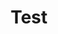 ---
layout: hub
title: Test
permalink: /hub
no_container: True
image_file: 'home_gallery'
# THIS LIST IS ONLY NECESSARY IF NOT USING A FILE, IT IS LEFT IN AS AN EXAMPLE
# image_list: 
#   - source: 'assets/images/homepage/CAP9307.jpg'
#   - source: 'assets/images/homepage/CAP9794.jpg'
#   - source: 'assets/images/homepage/CPH0943.jpg'
#   - source: 'assets/images/homepage/CPH2083.jpg'
#   - source: 'assets/images/homepage/CPH2787.jpg'
#   - source: 'assets/images/homepage/if_then-089.jpg'
#   - source: 'assets/images/homepage/IMG_1590_7D.JPG'
#   - source: 'assets/images/homepage/IMG_2067.JPG'
#   - source: 'assets/images/homepage/IMG_2719.JPG'

icon_list:
  - group_1:
    subtitle: 'Welcome to UT!'
    icon_list:
    - text: 'Tickets & Shows'
      url: 'shows/'
      icon_tag: 'class="fa-solid fa-ticket"'

    - text: 'Events'
      url: 'events/'
      icon_tag: 'class="fa-solid fa-calendar"'

    - text: 'Get Involved'
      url: 'get-involved/'
      icon_tag: 'class="fa-solid fa-person-circle-plus"'

    - text: 'Learn More'
      url: 'about/ut/'
      icon_tag: 'class="fa-solid fa-circle-info"'

    - text: 'Resources'
      url: 'resources/'
      icon_tag: 'class="fa-solid fa-book-open"'

    - text: 'Archive'
      url: 'archive/'
      icon_tag: 'class="fa-solid fa-box-archive"'

  - group_2:
    subtitle: 'Our Organizations'
    icon_list:
    - text: "The Dean's Men"
      url: 'https://www.facebook.com/thedeansmen/'
      icon_tag: 'class="fa-solid fa-ticket"'

    - text: 'Off-Off Campus'
      url: 'https://offoffcampus.org'
      icon_tag: 'class="fa-solid fa-ticket"'

    - text: 'Theater[24]'
      url: 'theater24/'
      icon_tag: 'class="fa-solid fa-ticket"'

---